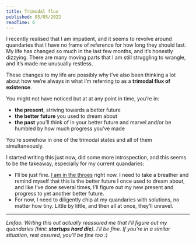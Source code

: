 ```yaml
---
title: Trimodal flux
published: 05/05/2022
readTime: 6
---
```


I recently realised that I am impatient, and it seems to revolve around quandaries that I have no frame of reference for how long they should last. My life has changed so much in the last few months, and it’s honestly dizzying. There are many moving parts that I am still struggling to wrangle, and it’s made me unusually restless.

These changes to my life are possibly why I’ve also been thinking a lot about how we’re always in what I’m referring to as a **trimodal flux of existence**.

You might not have noticed but at at any point in time, you’re in:

- **the present**, striving towards a better future
- **the better future** you used to dream about
- **the past** you’ll think of in your better future and marvel and/or be humbled by how much progress you’ve made

You’re somehow in one of the trimodal states and all of them simultaneously.

I started writing this just now, did some more introspection, and this seems to be the takeaway, especially for my current quandaries:

- I’ll be just fine. [I am in the throes](/posts/youre_in_the_throes) right now. I need to take a breather and remind myself that this is the better future I once used to dream about, and like I’ve done several times, I’ll figure out my new present and progress to yet another better future.
- For now, I need to diligently chip at my quandaries with solutions, no matter how tiny. Little by little, and then all at once, they’ll unravel.

---

_Lmfao. Writing this out actually reassured me that I’ll figure out my quandaries (hint: **startups hard die**). I’ll be fine. If you’re in a similar situation, rest assured, you’ll be fine too :)_
